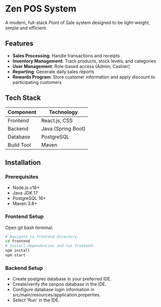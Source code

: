 # Zen POS System

A modern, full-stack Point of Sale system designed to be light-weight, simple and efficient.

## Features
- **Sales Processing**: Handle transactions and receipts
- **Inventory Management**: Track products, stock levels, and categories
- **User Management**: Role-based access (Admin, Cashier)
- **Reporting**: Generate daily sales reports
- **Rewards Program**: Store customer information and apply discount to participating customers

## Tech Stack
| Component       | Technology           |
|----------------|---------------------|
| Frontend       | React.js, CSS       |
| Backend        | Java (Spring Boot)  |
| Database       | PostgreSQL          |
| Build Tool     | Maven               |

## Installation

### Prerequisites
- Node.js v16+
- Java JDK 17
- PostgreSQL 16+
- Maven 3.8+

### Frontend Setup
Open git bash terminal.
```bash
# Navigate to frontend directory.
cd frontend
# Install dependencies and run frontend.
npm install
npm start
```

### Backend Setup
- Create postgres database in your preferred IDE.
- Create/verify the zenpos database in the IDE.
- Configure database login information in src/main/resources/application.properties.
- Select 'Run' in the IDE.
